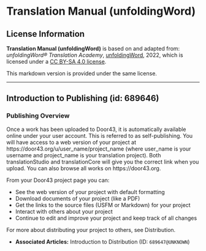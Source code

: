 # Translation Manual (unfoldingWord)

## License Information

**Translation Manual (unfoldingWord)** is based on and adapted from: _unfoldingWord® Translation Academy_, [unfoldingWord](https://unfoldingword.org/utw), 2022, which is licensed under a [CC BY-SA 4.0 license](https://creativecommons.org/licenses/by-sa/4.0/legalcode.en).

This markdown version is provided under the same license.



--------------------------------

## Introduction to Publishing (id: 689646)

### Publishing Overview

Once a work has been uploaded to Door43, it is automatically available online under your user account. This is referred to as self\-publishing. You will have access to a web version of your project at https://door43\.org/u/user\_name/project\_name (where user\_name is your username and project\_name is your translation project). Both translationStudio and translationCore will give you the correct link when you upload. You can also browse all works on https://door43\.org.

From your Door43 project page you can:

* See the web version of your project with default formatting
* Download documents of your project (like a PDF)
* Get the links to the source files (USFM or Markdown) for your project
* Interact with others about your project
* Continue to edit and improve your project and keep track of all changes

For more about distributing your project to others, see Distribution.

* **Associated Articles:** Introduction to Distribution (ID: `689647@UNKNOWN`)

